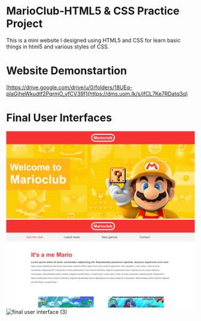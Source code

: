 # MarioClub-HTML5 & CSS Practice Project
This is a mini website I designed using HTML5 and CSS for learn basic things in html5 and various styles of CSS.

# Website Demonstartion
[https://drive.google.com/drive/u/0/folders/18UEq-plaGjheWkudtf2PqrmO_yfCV39f](https://dms.uom.lk/s/jfCL7Ke7RDatq3q)

# Final User Interfaces
![final user interface (1)](https://github.com/RavinduLK/My_First_Project---MarioClub/blob/cd263245db3b1a7261a0bdaa93319963b826bdcc/Mario%20Club%20-%20Interfaces/Screenshot%202023-08-30%20112806.png)
![final user interface (2)](https://github.com/RavinduLK/My_First_Project---MarioClub/blob/6d19b1df1307096f96124cbe963d356703c8cd47/Mario%20Club%20-%20Interfaces/Screenshot%202023-08-30%20112825.png)
![final user interface (3)](https://github.com/seefaBanu/Automated-Coconut-Expert/assets/114132712/3ca570b8-386e-40a6-86f2-75389765807c)

